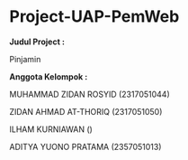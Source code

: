 # Project-UAP-PemWeb

**Judul Project :**

Pinjamin

**Anggota Kelompok :**

MUHAMMAD ZIDAN ROSYID (2317051044)

ZIDAN AHMAD AT-THORIQ (2317051050)

ILHAM KURNIAWAN ()

ADITYA YUONO PRATAMA (2357051013)
